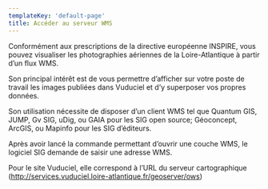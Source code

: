 ```yaml
---
templateKey: 'default-page'
title: Accéder au serveur WMS
---
```

Conformément aux prescriptions de la directive européenne INSPIRE, vous pouvez visualiser les photographies aériennes de la Loire-Atlantique à partir d’un flux WMS.

Son principal intérêt est de vous permettre d’afficher sur votre poste de travail les images publiées dans Vuduciel et d’y superposer vos propres données.

Son utilisation nécessite de disposer d’un client WMS tel que Quantum GIS, JUMP, Gv SIG, uDig, ou GAIA pour les SIG open source; Géoconcept, ArcGIS, ou Mapinfo pour les SIG d’éditeurs.

Après avoir lancé la commande permettant d’ouvrir une couche WMS, le logiciel SIG demande de saisir une adresse WMS.

Pour le site Vuduciel, elle correspond à l’URL du serveur cartographique (http://services.vuduciel.loire-atlantique.fr/geoserver/ows)

